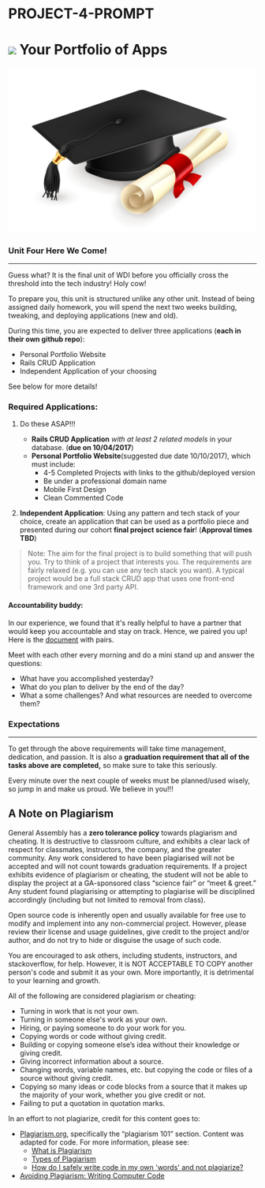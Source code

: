 # PROJECT-4-PROMPT

# ![](https://ga-dash.s3.amazonaws.com/production/assets/logo-9f88ae6c9c3871690e33280fcf557f33.png) Your Portfolio of Apps

![](./readme-assets/graduate.jpg)

### Unit Four Here We Come!

---

Guess what? It is the final unit of WDI before you officially cross the threshold into the tech industry! Holy cow!

To prepare you, this unit is structured unlike any other unit. Instead of being assigned daily homework, you will spend the next two weeks building, tweaking, and deploying applications (new and old).

During this time, you are expected to deliver three applications (**each in their own github repo**):
  * Personal Portfolio Website
  * Rails CRUD Application
  * Independent Application of your choosing

See below for more details!

### Required Applications:

1.  Do these ASAP!!! 
    * **Rails CRUD Application** _with at least 2 related models_ in your database. (**due on 10/04/2017**)
    * **Personal Portfolio Website**(suggested due date 10/10/2017), which must include:
      * 4-5 Completed Projects with links to the github/deployed version
      * Be under a professional domain name
      * Mobile First Design
      * Clean Commented Code

2. **Independent Application**: Using any pattern and tech stack of your choice, create an application that can be used as a portfolio piece and presented during our cohort **final project science fair**! (**Approval times TBD**)
> Note: The aim for the final project is to build something that will push you. Try to think of a project that interests you. The requirements are fairly relaxed (e.g. you can use any tech stack you want). A typical project would be a full stack CRUD app that uses one front-end framework and one 3rd party API.

#### Accountability buddy:
In our experience, we found that it's really helpful to have a partner that would keep you accountable and stay on track.
Hence, we paired you up! Here is the [document](https://git.generalassemb.ly/wdi-nyc-dresselhaus/project-04-portfolio/blob/master/accoutability.md) with pairs.

Meet with each other every morning and do a mini stand up and answer the questions: 
* What have you accomplished yesterday?
* What do you plan to deliver by the end of the day?
* What a some challenges? And what resources are needed to overcome them? 

### Expectations
---
To get through the above requirements will take time management, dedication, and passion. It is also a **graduation requirement that all of the tasks above are completed,** so make sure to take this seriously.

Every minute over the next couple of weeks must be planned/used wisely, so jump in and make us proud. We believe in you!!!

## A Note on Plagiarism

General Assembly has a **zero tolerance policy** towards plagiarism and cheating. It is destructive to classroom culture, and exhibits a clear lack of respect for classmates, instructors, the company, and the greater community. Any work considered to have been plagiarised will not be accepted and will not count towards graduation requirements. If a project exhibits evidence of plagiarism or cheating, the student will not be able to display the project at a GA-sponsored class “science fair” or “meet & greet.” Any student found plagiarising or attempting to plagiarise will be disciplined accordingly (including but not limited to removal from class).

Open source code is inherently open and usually available for free use to modify and implement into any non-commercial project. However, please review their license and usage guidelines, give credit to the project and/or author, and do not try to hide or disguise the usage of such code.

You are encouraged to ask others, including students, instructors, and stackoverflow, for help. However, it is NOT ACCEPTABLE TO COPY another person's code and submit it as your own. More importantly, it is detrimental to your learning and growth.

All of the following are considered plagiarism or cheating:
- Turning in work that is not your own.
- Turning in someone else's work as your own.
- Hiring, or paying someone to do your work for you.
- Copying words or code without giving credit.
- Building or copying someone else’s idea without their knowledge or giving credit.
- Giving incorrect information about a source.
- Changing words, variable names, etc. but copying the code or files of a source without giving credit.
- Copying so many ideas or code blocks from a source that it makes up the majority of your work, whether you give credit or not.
- Failing to put a quotation in quotation marks.

In an effort to not plagiarize, credit for this content goes to:
- [Plagiarism.org](http://plagiarism.org/), specifically the “plagiarism 101” section.  Content was adapted for code.  For more information, please see:
  - [What is Plagiarism](http://www.plagiarism.org/plagiarism-101/what-is-plagiarism)
  - [Types of Plagiarism](http://www.plagiarism.org/plagiarism-101/types-of-plagiarism)
  - [How do I safely write code in my own 'words' and not plagiarize?](http://programmers.stackexchange.com/questions/80167/how-do-i-safely-write-code-in-my-own-words-and-not-plagiarize)
- [Avoiding Plagiarism:  Writing Computer Code](http://www.upenn.edu/academicintegrity/ai_computercode.html)
